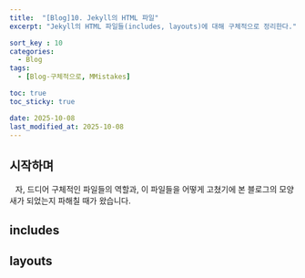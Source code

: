 ```yaml
---
title:  "[Blog]10. Jekyll의 HTML 파일"
excerpt: "Jekyll의 HTML 파일들(includes, layouts)에 대해 구체적으로 정리한다."

sort_key : 10
categories:
  - Blog
tags:
  - [Blog-구체적으로, MMistakes]

toc: true
toc_sticky: true

date: 2025-10-08
last_modified_at: 2025-10-08
---
```

## 시작하며
⠀자, 드디어 구체적인 파일들의 역할과, 이 파일들을 어떻게 고쳤기에 본 블로그의 모양새가 되었는지 파해칠 때가 왔습니다.
## includes
## layouts